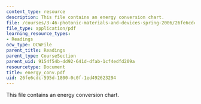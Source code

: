 ```yaml
---
content_type: resource
description: This file contains an energy conversion chart.
file: /courses/3-46-photonic-materials-and-devices-spring-2006/26fe6cdc595d18000c0f1ed492623294_energy_conv.pdf
file_type: application/pdf
learning_resource_types:
- Readings
ocw_type: OCWFile
parent_title: Readings
parent_type: CourseSection
parent_uid: 9154f54b-dd92-641d-dfab-1cf4edfd209a
resourcetype: Document
title: energy_conv.pdf
uid: 26fe6cdc-595d-1800-0c0f-1ed492623294
---
```

This file contains an energy conversion chart.

